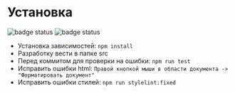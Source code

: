 # Установка
![badge status](https://github.com/MaxOrel/linter/actions/workflows/editorconfig.yml/badge.svg?branch=master)
![badge status](https://github.com/MaxOrel/linter/actions/workflows/stylelint.yml/badge.svg?branch=master)

- Установка зависимостей: `npm install`
- Разработку вести в папке src
- Перед коммитом для проверки на ошибки: `npm run test`
- Исправить ошибки html: `Правой кнопкой мыши в области документа -> "Форматировать документ"`
- Исправить ошибки стилей: `npm run stylelint:fixed`

